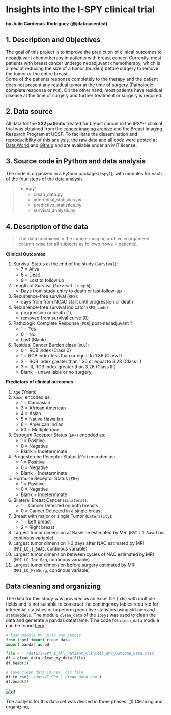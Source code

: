 # Insights into the I-SPY clinical trial
#### by Julio Cardenas-Rodriguez (@jdatascientist)

## 1. Description and Objectives
The goal of this project is to improve the prediction of clinical outcomes to neoadjuvant chemotherapy in patients with breast cancer. Currently, most patients with breast cancer undergo neoadjuvant chemotherapy, which is aimed at reducing the size of a tumor (burden) before surgery to remove the tumor or the entire breast.   
Some of the patients response completely to the therapy and the patient does not present any residual tumor at the time of surgery (Pathologic complete response or `PCR`). On the other hand, most patients have residual disease at the time of surgery and further treatment or surgery is required.

## 2. Data source
All data for the **222 patients** treated for breast cancer in the IPSY-1 clinical trial was obtained from the [cancer imaging archive](https://wiki.cancerimagingarchive.net/display/Public/ISPY1) and the Breast Imaging Research Program at UCSF. To facilitate the dissemination and reproducibility of this analysis, the raw data and all code were posted at [Data.World](https://data.world/julio/ispy-1-trial) and [Github](https://github.com/JCardenasRdz/Insights-into-the-I-SPY-clinical-trial) and are available under an MIT license.

## 3. Source code in Python and data analysis
The code is organized in a Python package (`ispy1`), with modules for each of the four steps of the data analysis

> - ispy1
>   - clean_data.py
>   - inferential_statistics.py
>   - predictive_statistics.py
>   - survival_analysis.py

## 4. Description of the data
> The data contained in the cancer imaging archive is organized column-wise for all subjects as follows (rows = patients).

**Clinical Outcomes**
1. Survival Status at the end of the study (`Survival`):
    - 7 = Alive
    - 8 = Dead
    - 9 = Lost to follow up
2. Length of Survival (`Survival_length`):
    - Days from study entry to death or last follow-up
3. Recurrence-free survival (`RFS`):
    - days from from NCAC start until progression or death
4. Recurrence-free survival indicator (`RFS_code`)
    - progression or death (1),
    - removed from survival curve (0)
5. Pathologic Complete Response (`PCR`) post-neoadjuvant ?:
    - 1 = Yes
    - 0 = No
    - Lost (Blank)
6. Residual Cancer Burden class (`RCB`):
    - 0 = RCB index (Class 0)
    - 1 = RCB index less than or equal to 1.36 (Class I)
    - 2 = RCB index greater than 1.36 or equal to 3.28  (Class II)
    - 3 = III, RCB index greater than 3.28 (Class III)
    - Blank = unavailable or no surgery

**Predictors of clinical outcomes**
1. `Age` (Years)
2. `Race`, encoded as:
    - 1 = Caucasian
    - 3 = African American
    - 4 = Asian
    - 5 = Native Hawaiian
    - 6 = American Indian
    - 50 = Multiple race
3. Estrogen Receptor Status (`ER+`) encoded as:
    - 1 = Positive
    - 0 = Negative
    - Blank = Indeterminate
4. Progesterone Receptor Status (`PR+`) encoded as:
    - 1 = Positive
    - 0 = Negative
    - Blank = Indeterminate
5. Hormone Receptor Status (`ER+`)
    - 1 = Positive
    - 0 = Negative
    - Blank = Indeterminate
6. Bilateral Breast Cancer (`Bilateral`):
    - 1 = Cancer Detected on both breasts
    - 0 = Cancer Detected in a single breast
7. Breast with major or single Tumor (`Laterality`):
    - 1 = Left breast
    - 2 = Right breast
8. Largest tumor dimension at Baseline estimated by MRI (`MRI_LD_Baseline`, continous variable)
9. Largest tumor dimension 1-3 days after NAC estimated by MRI (`MRI_LD_1_3dAC`, continous variable)
10. Largest tumor dimension between cycles of NAC estimated by MRI (`MRI_LD_Int_Reg`, continous variable)
11. Largest tumor dimension before surgery estimated by MRI (`MRI_LD_PreSurg`, continous variable)

## Data cleaning and organizing
The data for this study was provided as an excel file (.xls) with multiple fields and is not suitable to construct the contingency tables required for inferential statistics or to peform predictive statistics using `sklearn` and `statsmodels`. The module `clean_data` of the `ipsy1` was used to clean the data and generate a pandas dataframe. T he code for  `clean_data` module can be found [here](https://gist.github.com/JCardenasRdz/75dd152afe6250a5c7de2315b2a2a960).  

```Python
# load module by Julio and pandas
from ispy1 import clean_data
import pandas as pd

file = './data/I-SPY_1_All_Patient_Clinical_and_Outcome_Data.xlsx'
df = clean_data.clean_my_data(file)
df.head(2)

# save clean data in new  csv file
df.to_csv('./data/I-SPY_1_clean_data.csv')
df.head(2)
```
![df]('./images/1.png')


  The analysis for this data set was divided in three phases: _1) Cleaning and organizing,
